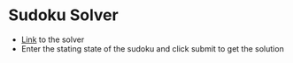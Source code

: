 # Sudoku Solver
- [Link](https://varun271099.github.io/Sudoku/) to the solver
- Enter the stating state of the sudoku and click submit to get the solution
